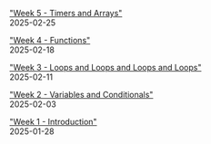 ["Week 5 - Timers and Arrays"](week5/)  
2025-02-25  

["Week 4 - Functions" ](week4/)  
2025-02-18  

["Week 3 - Loops and Loops and Loops and Loops"](week3/)  
2025-02-11  

["Week 2 - Variables and Conditionals"](week2/)  
2025-02-03  

["Week 1 - Introduction"](intro/)  
2025-01-28  

